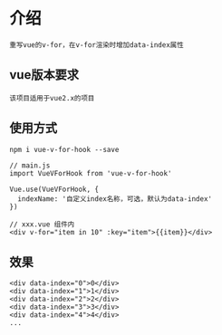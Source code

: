 # 介绍

`重写vue的v-for，在v-for渲染时增加data-index属性`

## vue版本要求

`该项目适用于vue2.x的项目`

## 使用方式

`npm i vue-v-for-hook --save`
```
// main.js
import VueVForHook from 'vue-v-for-hook'

Vue.use(VueVForHook, {
  indexName: '自定义index名称，可选，默认为data-index'
})
```
```
// xxx.vue 组件内
<div v-for="item in 10" :key="item">{{item}}</div>
```

## 效果

```
<div data-index="0">0</div>
<div data-index="1">1</div>
<div data-index="2">2</div>
<div data-index="3">3</div>
<div data-index="4">4</div>
...
```